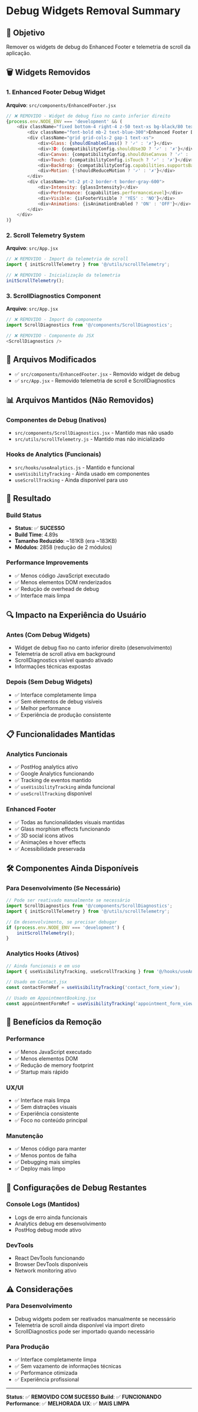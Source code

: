# Debug Widgets Removal Summary

## 🎯 **Objetivo**
Remover os widgets de debug do Enhanced Footer e telemetria de scroll da aplicação.

## 🗑️ **Widgets Removidos**

### 1. **Enhanced Footer Debug Widget**
**Arquivo**: `src/components/EnhancedFooter.jsx`

```javascript
// ❌ REMOVIDO - Widget de debug fixo no canto inferior direito
{process.env.NODE_ENV === 'development' && (
    <div className="fixed bottom-4 right-4 z-50 text-xs bg-black/80 text-white p-3 rounded-lg font-mono max-w-xs">
        <div className="font-bold mb-2 text-blue-300">Enhanced Footer Debug</div>
        <div className="grid grid-cols-2 gap-1 text-xs">
            <div>Glass: {shouldEnableGlass() ? '✓' : '✗'}</div>
            <div>3D: {compatibilityConfig.shouldUse3D ? '✓' : '✗'}</div>
            <div>Canvas: {compatibilityConfig.shouldUseCanvas ? '✓' : '✗'}</div>
            <div>Touch: {compatibilityConfig.isTouch ? '✓' : '✗'}</div>
            <div>Backdrop: {compatibilityConfig.capabilities.supportsBackdropFilter ? '✓' : '✗'}</div>
            <div>Motion: {!shouldReduceMotion ? '✓' : '✗'}</div>
        </div>
        <div className="mt-2 pt-2 border-t border-gray-600">
            <div>Intensity: {glassIntensity}</div>
            <div>Performance: {capabilities.performanceLevel}</div>
            <div>Visible: {isFooterVisible ? 'YES' : 'NO'}</div>
            <div>Animations: {isAnimationEnabled ? 'ON' : 'OFF'}</div>
        </div>
    </div>
)}
```

### 2. **Scroll Telemetry System**
**Arquivo**: `src/App.jsx`

```javascript
// ❌ REMOVIDO - Import da telemetria de scroll
import { initScrollTelemetry } from '@/utils/scrollTelemetry';

// ❌ REMOVIDO - Inicialização da telemetria
initScrollTelemetry();
```

### 3. **ScrollDiagnostics Component**
**Arquivo**: `src/App.jsx`

```javascript
// ❌ REMOVIDO - Import do componente
import ScrollDiagnostics from '@/components/ScrollDiagnostics';

// ❌ REMOVIDO - Componente do JSX
<ScrollDiagnostics />
```

## 📁 **Arquivos Modificados**
- ✅ `src/components/EnhancedFooter.jsx` - Removido widget de debug
- ✅ `src/App.jsx` - Removido telemetria de scroll e ScrollDiagnostics

## 📊 **Arquivos Mantidos (Não Removidos)**

### Componentes de Debug (Inativos)
- `src/components/ScrollDiagnostics.jsx` - Mantido mas não usado
- `src/utils/scrollTelemetry.js` - Mantido mas não inicializado

### Hooks de Analytics (Funcionais)
- `src/hooks/useAnalytics.js` - Mantido e funcional
- `useVisibilityTracking` - Ainda usado em componentes
- `useScrollTracking` - Ainda disponível para uso

## 🚀 **Resultado**

### Build Status
- **Status**: ✅ **SUCESSO**
- **Build Time**: 4.89s
- **Tamanho Reduzido**: ~181KB (era ~183KB)
- **Módulos**: 2858 (redução de 2 módulos)

### Performance Improvements
- ✅ Menos código JavaScript executado
- ✅ Menos elementos DOM renderizados
- ✅ Redução de overhead de debug
- ✅ Interface mais limpa

## 🔍 **Impacto na Experiência do Usuário**

### Antes (Com Debug Widgets)
- Widget de debug fixo no canto inferior direito (desenvolvimento)
- Telemetria de scroll ativa em background
- ScrollDiagnostics visível quando ativado
- Informações técnicas expostas

### Depois (Sem Debug Widgets)
- ✅ Interface completamente limpa
- ✅ Sem elementos de debug visíveis
- ✅ Melhor performance
- ✅ Experiência de produção consistente

## 📋 **Funcionalidades Mantidas**

### Analytics Funcionais
- ✅ PostHog analytics ativo
- ✅ Google Analytics funcionando
- ✅ Tracking de eventos mantido
- ✅ `useVisibilityTracking` ainda funcional
- ✅ `useScrollTracking` disponível

### Enhanced Footer
- ✅ Todas as funcionalidades visuais mantidas
- ✅ Glass morphism effects funcionando
- ✅ 3D social icons ativos
- ✅ Animações e hover effects
- ✅ Acessibilidade preservada

## 🛠 **Componentes Ainda Disponíveis**

### Para Desenvolvimento (Se Necessário)
```javascript
// Pode ser reativado manualmente se necessário
import ScrollDiagnostics from '@/components/ScrollDiagnostics';
import { initScrollTelemetry } from '@/utils/scrollTelemetry';

// Em desenvolvimento, se precisar debugar
if (process.env.NODE_ENV === 'development') {
    initScrollTelemetry();
}
```

### Analytics Hooks (Ativos)
```javascript
// Ainda funcionais e em uso
import { useVisibilityTracking, useScrollTracking } from '@/hooks/useAnalytics';

// Usado em Contact.jsx
const contactFormRef = useVisibilityTracking('contact_form_view');

// Usado em AppointmentBooking.jsx
const appointmentFormRef = useVisibilityTracking('appointment_form_view');
```

## 🎯 **Benefícios da Remoção**

### Performance
- ✅ Menos JavaScript executado
- ✅ Menos elementos DOM
- ✅ Redução de memory footprint
- ✅ Startup mais rápido

### UX/UI
- ✅ Interface mais limpa
- ✅ Sem distrações visuais
- ✅ Experiência consistente
- ✅ Foco no conteúdo principal

### Manutenção
- ✅ Menos código para manter
- ✅ Menos pontos de falha
- ✅ Debugging mais simples
- ✅ Deploy mais limpo

## 🔧 **Configurações de Debug Restantes**

### Console Logs (Mantidos)
- Logs de erro ainda funcionais
- Analytics debug em desenvolvimento
- PostHog debug mode ativo

### DevTools
- React DevTools funcionando
- Browser DevTools disponíveis
- Network monitoring ativo

## ⚠️ **Considerações**

### Para Desenvolvimento
- Debug widgets podem ser reativados manualmente se necessário
- Telemetria de scroll ainda disponível via import direto
- ScrollDiagnostics pode ser importado quando necessário

### Para Produção
- ✅ Interface completamente limpa
- ✅ Sem vazamento de informações técnicas
- ✅ Performance otimizada
- ✅ Experiência profissional

---

**Status**: ✅ **REMOVIDO COM SUCESSO**
**Build**: ✅ **FUNCIONANDO**
**Performance**: ✅ **MELHORADA**
**UX**: ✅ **MAIS LIMPA**